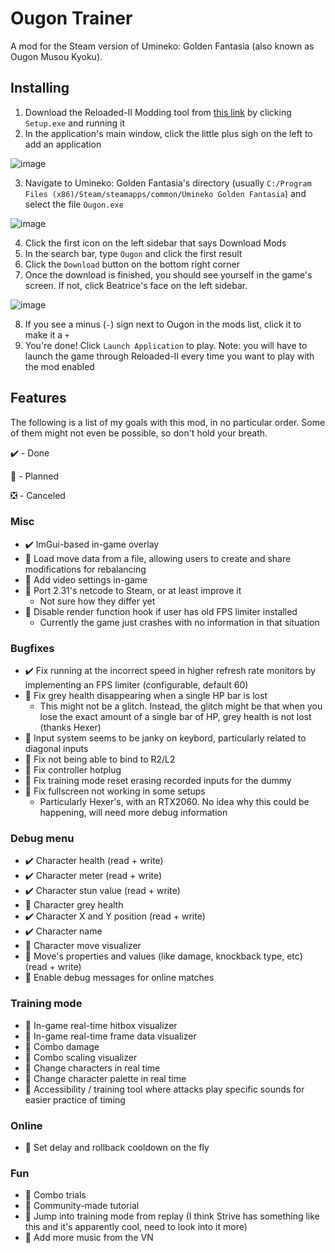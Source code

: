 # Ougon Trainer

A mod for the Steam version of Umineko: Golden Fantasia (also known as Ougon Musou Kyoku).

## Installing

1. Download the Reloaded-II Modding tool from [this link](https://github.com/Reloaded-Project/Reloaded-II/releases/latest) by clicking `Setup.exe` and running it
2. In the application's main window, click the little plus sigh on the left to add an application

![image](https://github.com/SkyLeite/Ougon/assets/16887983/a7f7dd6b-2ca3-4c5c-bfd7-d1bef1ed402d)

3. Navigate to Umineko: Golden Fantasia's directory (usually `C:/Program Files (x86)/Steam/steamapps/common/Umineko Golden Fantasia`) and select the file `Ougon.exe`

![image](https://github.com/SkyLeite/Ougon/assets/16887983/d27f86c6-8f70-4e43-a93a-45b610acb9d5)

4. Click the first icon on the left sidebar that says Download Mods
5. In the search bar, type `Ougon` and click the first result
6. Click the `Download` button on the bottom right corner
7. Once the download is finished, you should see yourself in the game's screen. If not, click Beatrice's face on the left sidebar.

![image](https://github.com/SkyLeite/Ougon/assets/16887983/27c65f81-ec99-4070-a852-4f28f88e367a)

8. If you see a minus (`-`) sign next to Ougon in the mods list, click it to make it a `+`
9. You're done! Click `Launch Application` to play. Note: you will have to launch the game through Reloaded-II every time you want to play with the mod enabled


## Features

The following is a list of my goals with this mod, in no particular order. Some of them might not even be possible, so don't hold your breath.

✔️ - Done

🏁 - Planned

❎ - Canceled

### Misc
* ✔️ ImGui-based in-game overlay
* 🏁 Load move data from a file, allowing users to create and share modifications for rebalancing
* 🏁 Add video settings in-game
* 🏁 Port 2.31's netcode to Steam, or at least improve it
  * Not sure how they differ yet
* 🏁 Disable render function hook if user has old FPS limiter installed
  * Currently the game just crashes with no information in that situation

### Bugfixes
* ✔️ Fix running at the incorrect speed in higher refresh rate monitors by implementing an FPS limiter (configurable, default 60)
* 🏁 Fix grey health disappearing when a single HP bar is lost
  * This might not be a glitch. Instead, the glitch might be that when you lose the exact amount of a single bar of HP, grey health is not lost (thanks Hexer)
* 🏁 Input system seems to be janky on keybord, particularly related to diagonal inputs
* 🏁 Fix not being able to bind to R2/L2
* 🏁 Fix controller hotplug
* 🏁 Fix training mode reset erasing recorded inputs for the dummy
* 🏁 Fix fullscreen not working in some setups
  * Particularly Hexer's, with an RTX2060. No idea why this could be happening, will need more debug information

### Debug menu
* ✔️ Character health (read + write)
* ✔️ Character meter (read + write)
* ✔️ Character stun value (read + write)
* 🏁 Character grey health
* ✔️ Character X and Y position (read + write)
* ✔️ Character name
* 🏁 Character move visualizer
* 🏁 Move's properties and values (like damage, knockback type, etc) (read + write)
* 🏁 Enable debug messages for online matches

### Training mode
* 🏁 In-game real-time hitbox visualizer
* 🏁 In-game real-time frame data visualizer
* 🏁 Combo damage
* 🏁 Combo scaling visualizer
* 🏁 Change characters in real time
* 🏁 Change character palette in real time
* 🏁 Accessibility / training tool where attacks play specific sounds for easier practice of timing

### Online
* 🏁 Set delay and rollback cooldown on the fly

### Fun
* 🏁 Combo trials
* 🏁 Community-made tutorial
* 🏁 Jump into training mode from replay (I think Strive has something like this and it's apparently cool, need to look into it more)
* 🏁 Add more music from the VN
